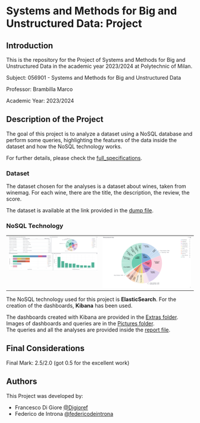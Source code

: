 # Systems and Methods for Big and Unstructured Data: Project

## Introduction 
This is the repository for the Project of Systems and Methods for Big and Unstructured Data in the academic year 2023/2024 at Polytechnic of Milan.

Subject: 056901 - Systems and Methods for Big and Unstructured Data

Professor: Brambilla Marco

Academic Year: 2023/2024

## Description of the Project
The goal of this project is to analyze a dataset using a NoSQL database and perform some queries, highlighting the features of the data inside the dataset and how the NoSQL technology works.

For further details, please check the [full_specifications](SMBUD_Project-2023_2024.pdf).

### Dataset
The dataset chosen for the analyses is a dataset about wines, taken from winemag. For each wine, there are the title, the description, the review, the score.

The dataset is available at the link provided in the [dump file](dump/dump.txt).

### NoSQL Technology
<table>
  <tr>
    <td valign="top" align="center">
      <img src="Pictures/D_C_1.png" alt="Screenshot 1" width="400"/>
      <br/>
    </td>
    <td valign="top" align="center">
      <img src="Pictures/D_Q_1.png" alt="Screenshot 2" width="400"/>
      <br/>
    </td>
  </tr>
</table>

</div>

The NoSQL technology used for this project is **ElasticSearch**. For the creation of the dashboards, **Kibana** has been used.

The dashboards created with Kibana are provided in the [Extras folder](Extras).  
Images of dashboards and queries are in the [Pictures folder](Pictures).  
The queries and all the analyses are provided inside the [report file](SMBUD_Project-Report.pdf).

## Final Considerations
Final Mark: 2.5/2.0 (got 0.5 for the excellent work)

## Authors
This Project was developed by:
- Francesco Di Giore [@Digioref](https://github.com/Digioref)
- Federico de Introna [@federicodeintrona](https://github.com/federicodeintrona)

